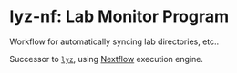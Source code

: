 # lyz-nf: Lab Monitor Program

Workflow for automatically syncing lab directories, etc..

Successor to [`lyz`](https://github.com/NYU-Molecular-Pathology/lyz), using [Nextflow](https://www.nextflow.io/) execution engine. 
